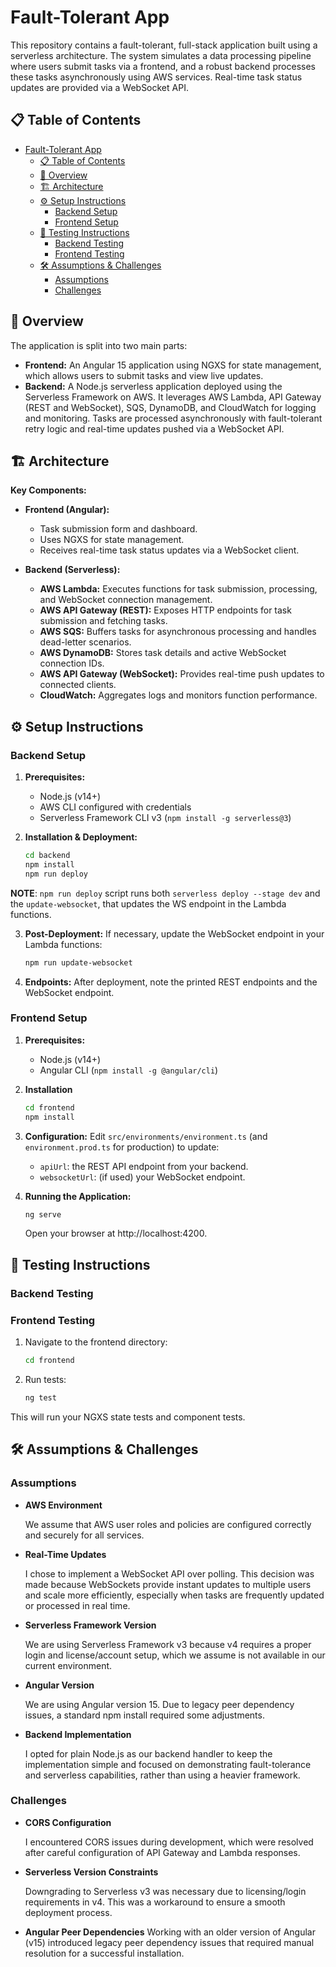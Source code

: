 # Fault-Tolerant App

This repository contains a fault-tolerant, full-stack application built using a serverless architecture. The system simulates a data processing pipeline where users submit tasks via a frontend, and a robust backend processes these tasks asynchronously using AWS services. Real-time task status updates are provided via a WebSocket API.

## 📋 Table of Contents

- [Fault-Tolerant App](#fault-tolerant-app)
  - [📋 Table of Contents](#-table-of-contents)
  - [🌟 Overview](#-overview)
  - [🏗 Architecture](#-architecture)
  - [⚙️ Setup Instructions](#️-setup-instructions)
    - [Backend Setup](#backend-setup)
    - [Frontend Setup](#frontend-setup)
  - [🧪 Testing Instructions](#-testing-instructions)
    - [Backend Testing](#backend-testing)
    - [Frontend Testing](#frontend-testing)
  - [🛠️ Assumptions \& Challenges](#️-assumptions--challenges)
    - [Assumptions](#assumptions)
    - [Challenges](#challenges)

## 🌟 Overview

The application is split into two main parts:

- **Frontend:** An Angular 15 application using NGXS for state management, which allows users to submit tasks and view live updates.
- **Backend:** A Node.js serverless application deployed using the Serverless Framework on AWS. It leverages AWS Lambda, API Gateway (REST and WebSocket), SQS, DynamoDB, and CloudWatch for logging and monitoring. Tasks are processed asynchronously with fault-tolerant retry logic and real-time updates pushed via a WebSocket API.

## 🏗 Architecture

**Key Components:**

- **Frontend (Angular):**
  - Task submission form and dashboard.
  - Uses NGXS for state management.
  - Receives real-time task status updates via a WebSocket client.

- **Backend (Serverless):**
  - **AWS Lambda:** Executes functions for task submission, processing, and WebSocket connection management.
  - **AWS API Gateway (REST):** Exposes HTTP endpoints for task submission and fetching tasks.
  - **AWS SQS:** Buffers tasks for asynchronous processing and handles dead-letter scenarios.
  - **AWS DynamoDB:** Stores task details and active WebSocket connection IDs.
  - **AWS API Gateway (WebSocket):** Provides real-time push updates to connected clients.
  - **CloudWatch:** Aggregates logs and monitors function performance.

## ⚙️ Setup Instructions

### Backend Setup

1. **Prerequisites:**
   - Node.js (v14+)
   - AWS CLI configured with credentials
   - Serverless Framework CLI v3 (`npm install -g serverless@3`)

2. **Installation & Deployment:**
   ```bash
   cd backend
   npm install
   npm run deploy
   ```
**NOTE**: `npm run deploy` script runs both `serverless deploy --stage dev` and the `update-websocket`, that updates the WS endpoint in the Lambda functions.

3. **Post-Deployment:** If necessary, update the WebSocket endpoint in your Lambda functions:
   ```bash
   npm run update-websocket
   ```

4. **Endpoints:** After deployment, note the printed REST endpoints and the WebSocket endpoint.

### Frontend Setup

1. **Prerequisites:**
   - Node.js (v14+)
   - Angular CLI (`npm install -g @angular/cli`)

2. **Installation**
   ```bash
   cd frontend
   npm install
   ```

3. **Configuration:** Edit `src/environments/environment.ts` (and `environment.prod.ts` for production) to update:
   - `apiUrl`: the REST API endpoint from your backend.
   - `websocketUrl`: (if used) your WebSocket endpoint.

4. **Running the Application:**
   ```bash
   ng serve
   ```

   Open your browser at http://localhost:4200.

## 🧪 Testing Instructions

### Backend Testing

### Frontend Testing

1. Navigate to the frontend directory:
   ```bash
   cd frontend
   ```
2. Run tests:
   ```bash
   ng test
   ```
This will run your NGXS state tests and component tests.

## 🛠️ Assumptions & Challenges

### Assumptions

- **AWS Environment**
    
    We assume that AWS user roles and policies are configured correctly and securely for all services.

- **Real-Time Updates**
    
    I chose to implement a WebSocket API over polling. This decision was made because WebSockets provide instant updates to multiple users and scale more efficiently, especially when tasks are frequently updated or processed in real time.

- **Serverless Framework Version**
    
    We are using Serverless Framework v3 because v4 requires a proper login and license/account setup, which we assume is not available in our current environment.

- **Angular Version**
    
    We are using Angular version 15. Due to legacy peer dependency issues, a standard npm install required some adjustments.

- **Backend Implementation**
    
    I opted for plain Node.js as our backend handler to keep the implementation simple and focused on demonstrating fault-tolerance and serverless capabilities, rather than using a heavier framework.

### Challenges

- **CORS Configuration**
    
    I encountered CORS issues during development, which were resolved after careful configuration of API Gateway and Lambda responses.

- **Serverless Version Constraints**
    
    Downgrading to Serverless v3 was necessary due to licensing/login requirements in v4. This was a workaround to ensure a smooth deployment process.

- **Angular Peer Dependencies**
    Working with an older version of Angular (v15) introduced legacy peer dependency issues that required manual resolution for a successful installation.

